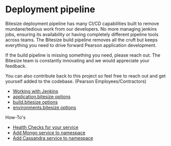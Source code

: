 # Deployment pipeline

Bitesize deployment pipeline has many CI/CD capabilities built to
remove mundane/tedious work from our developers. No more managing
jenkins jobs, ensuring its availability or having completely different
pipeline tools across teams. The Bitesize build pipeline removes all the cruft
but keeps everything you need to drive forward Pearson application development.

If the build pipeline is missing something you need, please reach out. The Bitesize
team is constantly innovating and we would appreciate your feedback.

You can also contribute back to this project so feel free to reach out and get
yourself added to the codebase. (Pearson Employees/Contractors)

 * [Working with Jenkins](/deployment-pipeline/working-with-jenkins.html)
 * [application.bitesize options](/deployment-pipeline/application-bitesize.html)
 * [build.bitesize options](/deployment-pipeline/build-bitesize.html)
 * [environments.bitesize options](/deployment-pipeline/environments-bitesize.html)

 How-To's

 * [Health Checks for your service](/deployment-pipeline/howto-add-health-check.html)
 * [Add Mongo service to namespace](/deployment-pipeline/howto-add-mongo-service-in-namespace.html)
 * [Add Cassandra service to namespace](/deployment-pipeline/howto-add-cassandra-service-in-namespace.html)
